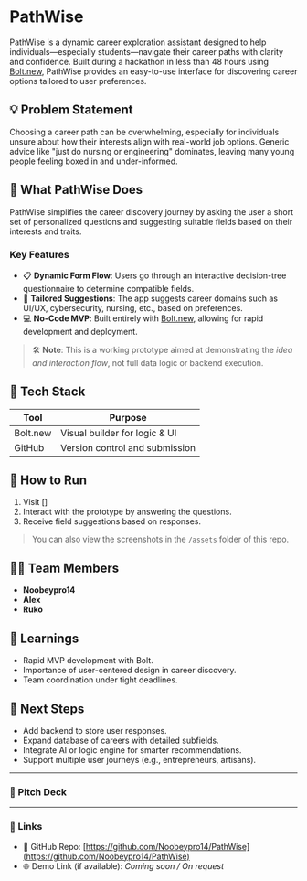 # PathWise

PathWise is a dynamic career exploration assistant designed to help individuals—especially students—navigate their career paths with clarity and confidence. Built during a hackathon in less than 48 hours using [Bolt.new](https://bolt.new), PathWise provides an easy-to-use interface for discovering career options tailored to user preferences.

## 💡 Problem Statement

Choosing a career path can be overwhelming, especially for individuals unsure about how their interests align with real-world job options. Generic advice like "just do nursing or engineering" dominates, leaving many young people feeling boxed in and under-informed.

## 🧭 What PathWise Does

PathWise simplifies the career discovery journey by asking the user a short set of personalized questions and suggesting suitable fields based on their interests and traits.

### Key Features

- 📋 **Dynamic Form Flow**: Users go through an interactive decision-tree questionnaire to determine compatible fields.
- 🧠 **Tailored Suggestions**: The app suggests career domains such as UI/UX, cybersecurity, nursing, etc., based on preferences.
- 💻 **No-Code MVP**: Built entirely with [Bolt.new](https://bolt.new), allowing for rapid development and deployment.

> 🛠️ **Note**: This is a working prototype aimed at demonstrating the *idea and interaction flow*, not full data logic or backend execution.

## 🧪 Tech Stack

| Tool       | Purpose                         |
|------------|---------------------------------|
| Bolt.new   | Visual builder for logic & UI   |
| GitHub     | Version control and submission  |

## 🚀 How to Run

1. Visit []
2. Interact with the prototype by answering the questions.
3. Receive field suggestions based on responses.

> You can also view the screenshots in the `/assets` folder of this repo.

## 🧑‍💻 Team Members

- **Noobeypro14**
- **Alex**
- **Ruko**

## 🧠 Learnings

- Rapid MVP development with Bolt.
- Importance of user-centered design in career discovery.
- Team coordination under tight deadlines.

## 🎯 Next Steps

- Add backend to store user responses.
- Expand database of careers with detailed subfields.
- Integrate AI or logic engine for smarter recommendations.
- Support multiple user journeys (e.g., entrepreneurs, artisans).

---

### 📎 Pitch Deck


---

### 🔗 Links

- 🔗 GitHub Repo: [https://github.com/Noobeypro14/PathWise](https://github.com/Noobeypro14/PathWise)
- 🌐 Demo Link (if available): *Coming soon / On request*
